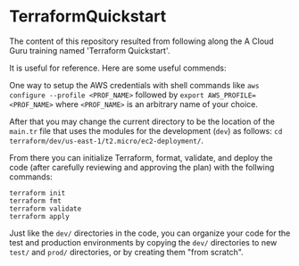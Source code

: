 # TerraformQuickstart

The content of this repository resulted from following along the A Cloud Guru
training named 'Terraform Quickstart'.

It is useful for reference. Here are some useful commends:

One way to setup the AWS credentials with shell commands like `aws configure
--profile <PROF_NAME>` followed by `export AWS_PROFILE=<PROF_NAME>` where
`<PROF_NAME>` is an arbitrary name of your choice.

After that you may change the current directory to be the location of the
`main.tr` file that uses the modules for the development (`dev`) as follows: `cd
terraform/dev/us-east-1/t2.micro/ec2-deployment/`.

From there you can initialize Terraform, format, validate, and deploy the code
(after carefully reviewing and approving the plan) with the follwing commands:

```
terraform init
terraform fmt
terraform validate
terraform apply
```

Just like the `dev/` directories in the code, you can organize your code for the
test and production environments by copying the `dev/` directories to new
`test/` and `prod/` directories, or by creating them "from scratch".